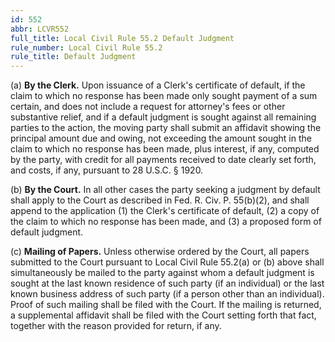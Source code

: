 ```yaml
---
id: 552
abbr: LCVR552
full_title: Local Civil Rule 55.2 Default Judgment
rule_number: Local Civil Rule 55.2
rule_title: Default Judgment
---
```


(a) __By the Clerk.__ Upon issuance of a Clerk's certificate of default, if the claim to which no
response has been made only sought payment of a sum certain, and does not include a request for
attorney's fees or other substantive relief, and if a default judgment is sought against all remaining
parties to the action, the moving party shall submit an affidavit showing the principal amount due
and owing, not exceeding the amount sought in the claim to which no response has been made, plus
interest, if any, computed by the party, with credit for all payments received to date clearly set forth,
and costs, if any, pursuant to 28 U.S.C. § 1920.

(b) __By the Court.__ In all other cases the party seeking a judgment by default shall apply to
the Court as described in Fed. R. Civ. P. 55(b)(2), and shall append to the application (1) the Clerk's
certificate of default, (2) a copy of the claim to which no response has been made, and (3) a proposed
form of default judgment.

(c) __Mailing of Papers.__ Unless otherwise ordered by the Court, all papers submitted to
the Court pursuant to Local Civil Rule 55.2(a) or (b) above shall simultaneously be mailed to the
party against whom a default judgment is sought at the last known residence of such party (if an
individual) or the last known business address of such party (if a person other than an individual).
Proof of such mailing shall be filed with the Court. If the mailing is returned, a supplemental
affidavit shall be filed with the Court setting forth that fact, together with the reason provided for
return, if any.